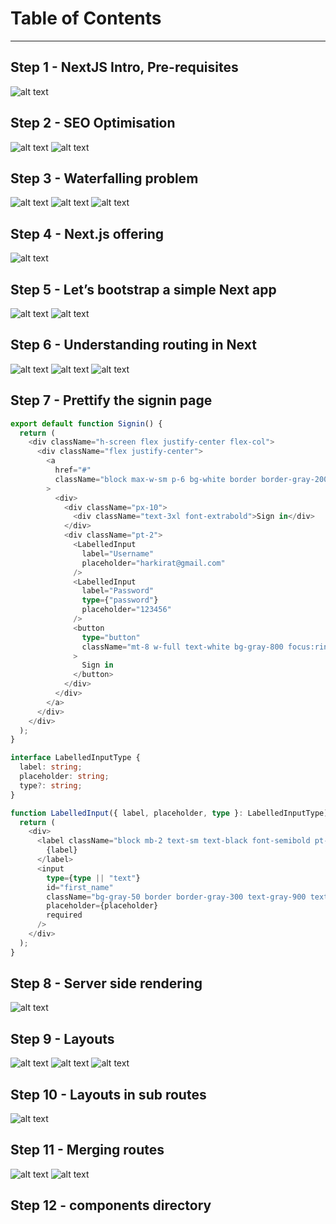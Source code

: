 # Table of Contents

---

## Step 1 - NextJS Intro, Pre-requisites

![alt text](./assets/image-1.png)

## Step 2 - SEO Optimisation

![alt text](./assets/image-2.png)
![alt text](./assets/image-3.png)

## Step 3 - Waterfalling problem

![alt text](./assets/image-4.png)
![alt text](./assets/image-5.png)
![alt text](./assets/image-6.png)

## Step 4 - Next.js offering

![alt text](./assets/image-7.png)

## Step 5 - Let’s bootstrap a simple Next app

![alt text](./assets/image-8.png)
![alt text](./assets/image-9.png)

## Step 6 - Understanding routing in Next

![alt text](./assets/image-10.png)
![alt text](./assets/image-11.png)
![alt text](./assets/image-12.png)

## Step 7 - Prettify the signin page

```typescript
export default function Signin() {
  return (
    <div className="h-screen flex justify-center flex-col">
      <div className="flex justify-center">
        <a
          href="#"
          className="block max-w-sm p-6 bg-white border border-gray-200 rounded-lg shadow hover:bg-gray-100 "
        >
          <div>
            <div className="px-10">
              <div className="text-3xl font-extrabold">Sign in</div>
            </div>
            <div className="pt-2">
              <LabelledInput
                label="Username"
                placeholder="harkirat@gmail.com"
              />
              <LabelledInput
                label="Password"
                type={"password"}
                placeholder="123456"
              />
              <button
                type="button"
                className="mt-8 w-full text-white bg-gray-800 focus:ring-4 focus:ring-gray-300 font-medium rounded-lg text-sm px-5 py-2.5 me-2 mb-2"
              >
                Sign in
              </button>
            </div>
          </div>
        </a>
      </div>
    </div>
  );
}

interface LabelledInputType {
  label: string;
  placeholder: string;
  type?: string;
}

function LabelledInput({ label, placeholder, type }: LabelledInputType) {
  return (
    <div>
      <label className="block mb-2 text-sm text-black font-semibold pt-4">
        {label}
      </label>
      <input
        type={type || "text"}
        id="first_name"
        className="bg-gray-50 border border-gray-300 text-gray-900 text-sm rounded-lg focus:ring-blue-500 focus:border-blue-500 block w-full p-2.5"
        placeholder={placeholder}
        required
      />
    </div>
  );
}
```

## Step 8 - Server side rendering

![alt text](./assets/image-13.png)

## Step 9 - Layouts

![alt text](./assets/image-14.png)
![alt text](./assets/image-15.png)
![alt text](./assets/image-16.png)

## Step 10 - Layouts in sub routes

![alt text](./assets/image-17.png)

## Step 11 - Merging routes

![alt text](./assets/image-18.png)
![alt text](./assets/image-19.png)

## Step 12 - components directory

